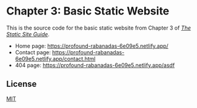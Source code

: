 # Chapter 3: Basic Static Website

This is the source code for the basic static website from Chapter 3 of *[The Static Site Guide](https://www.staticguide.org/)*.

- Home page: <https://profound-rabanadas-6e09e5.netlify.app/>
- Contact page: <https://profound-rabanadas-6e09e5.netlify.app/contact.html>
- 404 page: <https://profound-rabanadas-6e09e5.netlify.app/asdf>

## License
[MIT](LICENSE.txt)